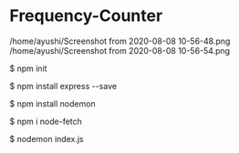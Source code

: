# Frequency-Counter
/home/ayushi/Screenshot from 2020-08-08 10-56-48.png
/home/ayushi/Screenshot from 2020-08-08 10-56-54.png

$ npm init

$ npm install express --save

$ npm install nodemon 

$ npm i node-fetch

$ nodemon index.js
